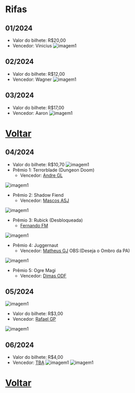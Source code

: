 # Rifas
## 01/2024 
- Valor do bilhete: R$20,00
- Vencedor: Vinicius
![imagem1](img/void-immortals.jpg)

## 02/2024 
- Valor do bilhete: R$12,00
- Vencedor: Wagner
![imagem1](img/sniper-ardal.jpg)

## 03/2024 
- Valor do bilhete: R$17,00
- Vencedor: Aaron
![imagem1](img/dragon-claw.jpg)

# [Voltar](README.md)

## 04/2024 
- Valor do bilhete: R$10,70
![imagem1](img/rifa_04_2024_premeio_01.png)
- Prêmio 1: Terrorblade (Dungeon Doom)
    - Vencedor: [Andre GL]()

![imagem1](img/rifa_04_2024_premeio_02.png)
- Prêmio 2: Shadow Fiend
    - Vencedor: [Mascos ASJ](https://steamcommunity.com/tradeoffer/new/?partner=281244886&token=16RI5F-l)


![imagem1](img/rifa_04_2024_premeio_03.png)
- Prêmio 3: Rubick (Desbloqueada)
    - [Fernando FM](https://steamcommunity.com/tradeoffer/new/?partner=184004040&token=jUx2ZBLc)


![imagem1](img/rifa_04_2024_premeio_04.png)
- Prêmio 4: Juggernaut
    - Vencedor: [Matheus GJ](https://steamcommunity.com/tradeoffer/new/?partner=99265391&token=3eKzGhAj)
OBS:(Deseja o Ombro da PA)


![imagem1](img/rifa_04_2024_premeio_05.png)
- Prêmio 5: Ogre Magi
    - Vencedor: [Dimas ODF]()

## 05/2024 
![imagem1](img/rifa05_main.jpg)
- Valor do bilhete: R$3,00
- Vencedor: [Rafael GP](https://steamcommunity.com/tradeoffer/new/?partner=120216328&token=-CWU_f8A)

![imagem1](img/rifa05_secondary.jpg)

## 06/2024 
- Valor do bilhete: R$4,00
- Vencedor: [TBA]()
![imagem1](img/rifa06_main.jpg)
![imagem1](img/rifa06_secondary.jpg)


# [Voltar](README.md)
